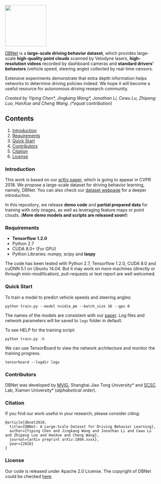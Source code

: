 <img src=https://github.com/driving-behavior/DBNet/blob/master/docs/logo.jpeg width=135/>

[DBNet](http://www.drivingbehavior.org/) is a __large-scale driving behavior dataset__, which provides large-scale __high-quality point clouds__ scanned by Velodyne lasers, __high-resolution videos__ recorded by dashboard cameras and __standard drivers' behaviors__ (vehicle speed, steering angle) collected by real-time censors.

Extensive experiments demonstrate that extra depth information helps networks to determine driving policies indeed. We hope it will become a useful resource for autonomous driving research community.

_Created by Yiping Chen*, Jingkang Wang*, Jonathan Li, Cewu Lu, Zhipeng Luo, HanXue and Cheng Wang. (*equal contribution)_

## Contents
1. [Introduction](#introduction)
2. [Requirements](#requirements)
3. [Quick Start](#quick-start)
4. [Contributors](#contributors)
5. [Citation](#citation)
6. [License](#license)

### Introduction
This work is based on our [arXiv paper](https://arxiv.org/abs/1804.xxxx), which is going to appear in CVPR 2018. We propose a large-scale dataset for driving behavior learning, namely, DBNet. You can also check our [dataset webpage](http://www.drivingbehavior.org/) for a deeper introduction.

In this repository, we release __demo code__ and __partial prepared data__ for training with only images, as well as leveraging feature maps or point clouds. (__More demo models and scripts are released soon!__)

### Requirements

* **Tensorflow 1.2.0**
* Python 2.7
* CUDA 8.0+ (For GPU)
* Python Libraries: numpy, scipy and __laspy__

The code has been tested with Python 2.7, Tensorflow 1.2.0, CUDA 8.0 and cuDNN 5.1 on Ubuntu 14.04. But it may work on more machines (directly or through mini-modification), pull-requests or test report are well welcomed.

### Quick Start
To train a model to predict vehicle speeds and steering angles:

    python train.py --model nvidia_pm --batch_size 16 --gpu 0
The names of the models are consistent with our [paper](http://www.drivingbehavior.org/publications.html).
Log files and network parameters will be saved to `logs` folder in default.

To see HELP for the training script:

    python train.py -h

We can use TensorBoard to view the network architecture and monitor the training progress.

    tensorboard --logdir logs

### Contributors
DBNet was developed by [MVIG](http://www.mvig.org/), Shanghai Jiao Tong University* and [SCSC](http://scsc.xmu.edu.cn/) Lab, Xiamen University* (*alphabetical order*).

### Citation
If you find our work useful in your research, please consider citing:

	@article{dbnet2018,
	  title={DBNet: A Large-Scale Dataset for Driving Behavior Learning},
	  author={Yiping Chen and Jingkang Wang and Jonathan Li and Cewu Lu and Zhipeng Luo and HanXue and Cheng Wang},
	  journal={arXiv preprint arXiv:1804.xxxx},
	  year={2018}
	}

### License
Our code is released under Apache 2.0 License. The copyright of DBNet could be checked [here](http://www.drivingbehavior.org).
